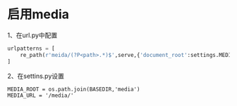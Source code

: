 # 启用media

1、在url.py中配置

```python
urlpatterns = [
    re_path(r'meida/(?P<path>.*)$',serve,{'document_root':settings.MEDIA_ROOT},name='media')
]
```

2、在settins.py设置

```
MEDIA_ROOT = os.path.join(BASEDIR,'media')
MEDIA_URL = '/media/'
```

